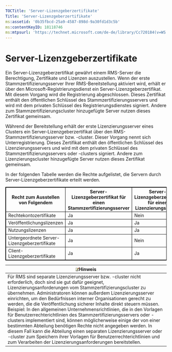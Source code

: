 ```yaml
---
TOCTitle: 'Server-Lizenzgeberzertifikate'
Title: 'Server-Lizenzgeberzertifikate'
ms:assetid: '0b35fbcd-25a9-4587-898d-9a30fd1d3c5b'
ms:contentKeyID: 18118746
ms:mtpsurl: 'https://technet.microsoft.com/de-de/library/Cc720184(v=WS.10)'
---
```


Server-Lizenzgeberzertifikate
=============================

Ein Server-Lizenzgeberzertifikat gewährt einem RMS-Server die Berechtigung, Zertifikate und Lizenzen auszustellen. Wenn der erste Stammzertifizierungsserver Ihrer RMS-Bereitstellung aktiviert wird, erhält er über den Microsoft-Registrierungsdienst ein Server-Lizenzgeberzertifikat. Mit diesem Vorgang wird die Registrierung abgeschlossen. Dieses Zertifikat enthält den öffentlichen Schlüssel des Stammzertifizierungsservers und wird mit dem privaten Schlüssel des Registrierungsdienstes signiert. Andere zum Stammzertifizierungscluster hinzugefügte Server nutzen dieses Zertifikat gemeinsam.

Während der Bereitstellung erhält der erste Lizenzierungsserver eines Clusters ein Server-Lizenzgeberzertifikat über den RMS-Stammzertifizierungsserver bzw. -cluster. Dieser Vorgang nennt sich Unterregistrierung. Dieses Zertifikat enthält den öffentlichen Schlüssel des Lizenzierungsservers und wird mit dem privaten Schlüssel des Stammzertifizierungsservers oder -clusters signiert. Andere zum Lizenzierungscluster hinzugefügte Server nutzen dieses Zertifikat gemeinsam.

In der folgenden Tabelle werden die Rechte aufgelistet, die Servern durch Server-Lizenzgeberzertifikate erteilt werden.

<p></p>
<table style="border:1px solid black;">
<colgroup>
<col width="33%" />
<col width="33%" />
<col width="33%" />
</colgroup>
<thead>
<tr class="header">
<th style="border:1px solid black;" >Recht zum Ausstellen von Folgendem</th>
<th style="border:1px solid black;" >Server-Lizenzgeberzertifikat für einen Stammzertifizierungsserver</th>
<th style="border:1px solid black;" >Server-Lizenzgeberzertifikat für einen Lizenzierungsserver</th>
</tr>
</thead>
<tbody>
<tr class="odd">
<td style="border:1px solid black;">Rechtekontozertifikate</td>
<td style="border:1px solid black;">Ja</td>
<td style="border:1px solid black;">Nein</td>
</tr>
<tr class="even">
<td style="border:1px solid black;">Veröffentlichungslizenzen</td>
<td style="border:1px solid black;">Ja</td>
<td style="border:1px solid black;">Ja</td>
</tr>
<tr class="odd">
<td style="border:1px solid black;">Nutzungslizenzen</td>
<td style="border:1px solid black;">Ja</td>
<td style="border:1px solid black;">Ja</td>
</tr>
<tr class="even">
<td style="border:1px solid black;">Untergeordnete Server-Lizenzgeberzertifikate</td>
<td style="border:1px solid black;">Ja</td>
<td style="border:1px solid black;">Nein</td>
</tr>
<tr class="odd">
<td style="border:1px solid black;">Client-Lizenzgeberzertifikate</td>
<td style="border:1px solid black;">Ja</td>
<td style="border:1px solid black;">Ja</td>
</tr>
</tbody>
</table>
  
| ![](images/Cc720184.note(WS.10).gif)Hinweis                                                                                                                                                                                                                                                                                                                                                                                                                                                                                                                                                                                                                                                                                                                                                                                                                     |  
|----------------------------------------------------------------------------------------------------------------------------------------------------------------------------------------------------------------------------------------------------------------------------------------------------------------------------------------------------------------------------------------------------------------------------------------------------------------------------------------------------------------------------------------------------------------------------------------------------------------------------------------------------------------------------------------------------------------------------------------------------------------------------------------------------------------------------------------------------------------------------------------------|  
| Für RMS sind separate Lizenzierungsserver bzw. -cluster nicht erforderlich, doch sind sie gut dafür geeignet, Lizenzierungsanforderungen vom Stammzertifizierungscluster zu übernehmen. Administratoren können außerdem Lizenzierungsserver einrichten, um den Bedürfnissen interner Organisationen gerecht zu werden, die die Veröffentlichung sicherer Inhalte direkt steuern müssen. Beispiel: In den allgemeinen Unternehmensrichtlinien, die in den Vorlagen für Benutzerrechterichtlinien des Stammzertifizierungsservers oder -clusters implementiert sind, können möglicherweise einige der von einer bestimmten Abteilung benötigen Rechte nicht angegeben werden. In diesem Fall kann die Abteilung einen separaten Lizenzierungsserver oder -cluster zum Speichern ihrer Vorlagen für Benutzerrechterichtlinien und zum Verarbeiten der Lizenzierungsanforderungen bereitstellen. |